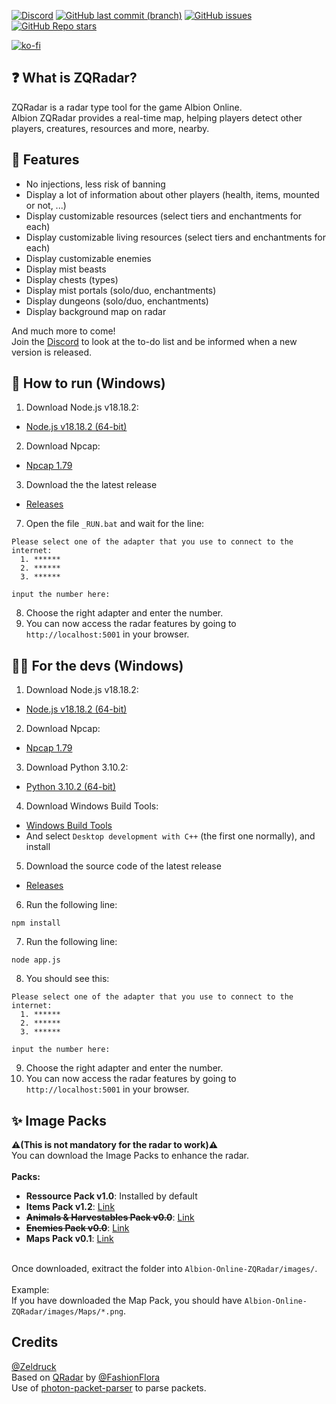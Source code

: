 [![Discord](https://img.shields.io/discord/1191823969167352039?style=for-the-badge&logo=discord&label=Discord)](https://discord.gg/XAWjmzeaD3)
[![GitHub last commit (branch)](https://img.shields.io/github/last-commit/Zeldruck/Albion-Online-ZQRadar/main?style=for-the-badge&label=Last%20Commit)]()
[![GitHub issues](https://img.shields.io/github/issues-raw/Zeldruck/Albion-Online-ZQRadar?style=for-the-badge&label=Issue)](https://github.com/Zeldruck/Albion-Online-ZQRadar/issues)
[![GitHub Repo stars](https://img.shields.io/github/stars/Zeldruck/Albion-Online-ZQRadar?style=for-the-badge)]()

[![ko-fi](https://ko-fi.com/img/githubbutton_sm.svg)](https://ko-fi.com/F1F1VMA9G)

## ❓ What is ZQRadar?

ZQRadar is a radar type tool for the game Albion Online.
\
Albion ZQRadar provides a real-time map, helping players detect other players, creatures, resources and more, nearby.

## 🎯 Features

- No injections, less risk of banning
- Display a lot of information about other players (health, items, mounted or not, ...)
- Display customizable resources (select tiers and enchantments for each)
- Display customizable living resources (select tiers and enchantments for each)
- Display customizable enemies
- Display mist beasts
- Display chests (types)
- Display mist portals (solo/duo, enchantments)
- Display dungeons (solo/duo, enchantments)
- Display background map on radar

And much more to come!
\
Join the [Discord](https://discord.gg/XAWjmzeaD3) to look at the to-do list and be informed when a new version is released.

## 🔰 How to run (Windows)

1. Download Node.js v18.18.2:
- [Node.js v18.18.2 (64-bit)](https://nodejs.org/dist/v18.18.2/node-v18.18.2-x64.msi)
2. Download Npcap:
- [Npcap 1.79](https://npcap.com/dist/npcap-1.79.exe)
3. Download the the latest release
- [Releases](https://github.com/Zeldruck/Albion-Online-ZQRadar/releases)
7. Open the file `_RUN.bat` and wait for the line:
```
Please select one of the adapter that you use to connect to the internet:
  1. ******
  2. ******
  3. ******

input the number here:
```
8. Choose the right adapter and enter the number. 
9. You can now access the radar features by going to `http://localhost:5001` in your browser.

## 👨‍💻 For the devs (Windows)

1. Download Node.js v18.18.2:
- [Node.js v18.18.2 (64-bit)](https://nodejs.org/dist/v18.18.2/node-v18.18.2-x64.msi)
2. Download Npcap:
- [Npcap 1.79](https://npcap.com/dist/npcap-1.79.exe)
3. Download Python 3.10.2:
- [Python 3.10.2 (64-bit)](https://www.python.org/ftp/python/3.10.2/python-3.10.2-amd64.exe)
4. Download Windows Build Tools:
- [Windows Build Tools](https://visualstudio.microsoft.com/thank-you-downloading-visual-studio/?sku=BuildTools)
- And select `Desktop development with C++` (the first one normally), and install
5. Download the source code of the latest release
- [Releases](https://github.com/Zeldruck/Albion-Online-ZQRadar/releases)
6. Run the following line:
```
npm install
```
7. Run the following line:
```
node app.js
```
8. You should see this:
```
Please select one of the adapter that you use to connect to the internet:
  1. ******
  2. ******
  3. ******

input the number here:
```
9. Choose the right adapter and enter the number. 
10. You can now access the radar features by going to `http://localhost:5001` in your browser.

## ✨ Image Packs
**⚠️(This is not mandatory for the radar to work)⚠️**
\
You can download the Image Packs to enhance the radar.
\
\
**Packs:**
- **Ressource Pack v1.0**: Installed by default
- **Items Pack v1.2**: [Link](https://github.com/Zeldruck/Albion-Online-ZQRadar/releases/tag/item-pack-v1.1)
- **~~Animals & Harvestables Pack v0.0~~**: [Link](https://github.com/Zeldruck/Albion-Online-ZQRadar/releases/)
- **~~Enemies Pack v0.0~~**: [Link](https://github.com/Zeldruck/Albion-Online-ZQRadar/releases/)
- **Maps Pack v0.1**: [Link](https://github.com/Zeldruck/Albion-Online-ZQRadar/releases/tag/map-pack-v0.1)

\
Once downloaded, exitract the folder into `Albion-Online-ZQRadar/images/`.
\
\
Example:
\
If you have downloaded the Map Pack, you should have `Albion-Online-ZQRadar/images/Maps/*.png`.


## Credits
[@Zeldruck](https://github.com/Zeldruck)
\
Based on [QRadar](https://github.com/FashionFlora/Albion-Online-Radar-QRadar) by [@FashionFlora](https://github.com/FashionFlora?)
\
Use of [photon-packet-parser](https://github.com/0xN0x/photon-packet-parser) to parse packets.